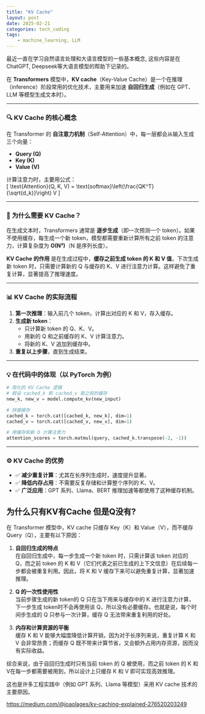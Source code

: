```yaml
---
title: "KV Cache"
layout: post
date: 2025-02-21
categories: tech_coding
tags:
    - machine_learning, LLM
---
```


最近一直在学习自然语言处理和大语言模型的一些基本概念, 这些内容是在ChatGPT, Deepseek等大语言模型的帮助下记录的。


在 **Transformers** 模型中，**KV cache**（Key-Value Cache）是一个在推理（inference）阶段常用的优化技术，主要用来加速 **自回归生成**（例如在 GPT、LLM 等模型生成文本时）。  

---

### 🔍 **KV Cache 的核心概念**

在 Transformer 的 **自注意力机制**（Self-Attention）中，每一层都会从输入生成三个向量：  
- **Query (Q)**  
- **Key (K)**  
- **Value (V)**  

计算注意力时，主要用公式：  
\[
\text{Attention}(Q, K, V) = \text{softmax}\left(\frac{QK^T}{\sqrt{d_k}}\right) V
\]

---

### 🚀 **为什么需要 KV Cache？**

在生成文本时，Transformers 通常是 **逐步生成**（即一次预测一个 token）。如果不使用缓存，每生成一个新 token，模型都需要重新计算所有之前 token 的注意力，计算复杂度为 **O(N²)**（N 是序列长度）。

**KV Cache 的作用** 是在生成过程中，**缓存之前生成 token 的 K 和 V 值**，下次生成新 token 时，只需要计算新的 Q 与缓存的 K、V 进行注意力计算。这样避免了重复计算，显著提高了推理速度。  

---

### 📊 **KV Cache 的实际流程**

1. **第一次推理**：输入前几个 token，计算出对应的 K 和 V，存入缓存。  
2. **生成新 token**：
   - 只计算新 token 的 Q、K、V。
   - 用新的 Q 和之前缓存的 K、V 计算注意力。
   - 将新的 K、V 追加到缓存中。
3. **重复以上步骤**，直到生成结束。

---

### 💡 **在代码中的体现（以 PyTorch 为例）**

```python
# 简化的 KV Cache 逻辑
# 假设 cached_k 和 cached_v 是之前的缓存
new_k, new_v = model.compute_kv(new_input)

# 拼接缓存
cached_k = torch.cat([cached_k, new_k], dim=1)
cached_v = torch.cat([cached_v, new_v], dim=1)

# 用缓存和新 Q 计算注意力
attention_scores = torch.matmul(query, cached_k.transpose(-2, -1))
```

---

### ⚙️ **KV Cache 的优势**

- ✅ **减少重复计算**：尤其在长序列生成时，速度提升显著。  
- ✅ **降低内存占用**：不需要反复存储和计算整个序列的 K、V。  
- ✅ **广泛应用**：GPT 系列、Llama、BERT 推理加速等都使用了这种缓存机制。  


## 为什么只有KV有Cache 但是Q没有?
在 Transformer 模型中，KV cache 只缓存 Key（K）和 Value（V），而不缓存 Query（Q），主要有以下原因：

1. **自回归生成的特点**  
   在自回归生成中，每一步生成一个新 token 时，只需计算该 token 对应的 Q，而之前 token 的 K 和 V（它们代表之前已生成的上下文信息）在后续每一步都会被重复利用。因此，将 K 和 V 缓存下来可以避免重复计算，显著加速推理。

2. **Q 的一次性使用性**  
   当前步骤生成的新 token的 Q 只在当下用来与缓存中的 K 进行注意力计算，下一步生成 token时不会再使用该 Q，所以没有必要缓存。也就是说，每个时间步生成的 Q 只参与一次计算，缓存 Q 无法带来重复利用的好处。

3. **内存和计算资源的平衡**  
   缓存 K 和 V 能够大幅度降低计算开销，因为对于长序列来说，重复计算 K 和 V 会非常昂贵；而缓存 Q 既不带来计算节省，又会额外占用内存资源，因而没有实际收益。

综合来说，由于自回归生成时只有当前 token 的 Q 被使用，而之前 token 的 K 和 V在每一步都需要被用到，所以设计上只缓存 K 和 V 即可实现高效推理。

这也是许多工程实践中（例如 GPT 系列、Llama 等模型）采用 KV cache 技术的主要原因。  


https://medium.com/@joaolages/kv-caching-explained-276520203249